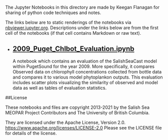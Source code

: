 The Jupyter Notebooks in this directory are made by Keegan Flanagan
for sharing of python code techniques and notes.

The links below are to static renderings of the notebooks via
[nbviewer.jupyter.org](https://nbviewer.jupyter.org/).
Descriptions under the links below are from the first cell of the notebooks
(if that cell contains Markdown or raw text).

* ## [2009_Puget_Chlbot_Evaluation.ipynb](https://nbviewer.jupyter.org/github/SalishSeaCast/analysis-keegan/blob/master/notebooks/Evaluations/Chlbot_Individual_year_evaluations/2009_Puget_Chlbot_Evaluation.ipynb)  
    
    A notebook which contains an evaluation of the SalishSeaCast model within PugetSound for the year 2009. More specifically, it compares Observed data on chlorophyll concentrations collected from bottle data and compares it to various model phytoplankon outputs. This evaluation includes scatter plots visualizing the similarity of observed and model data as well as tables of evaluation statistics.


##License

These notebooks and files are copyright 2013-2021
by the Salish Sea MEOPAR Project Contributors
and The University of British Columbia.

They are licensed under the Apache License, Version 2.0.
https://www.apache.org/licenses/LICENSE-2.0
Please see the LICENSE file for details of the license.
